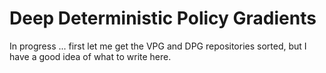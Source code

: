 # Deep Deterministic Policy Gradients

In progress ... first  let me get the VPG and DPG repositories sorted, but I
have a good idea of what to write here.
